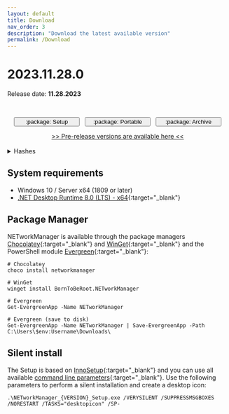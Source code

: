 ```yaml
---
layout: default
title: Download
nav_order: 3
description: "Download the latest available version"
permalink: /Download
---
```


# 2023.11.28.0

Release date: **11.28.2023**

<br />
<div style="text-align: center">  
  <p>
    <a href='https://github.com/BornToBeRoot/NETworkManager/releases/download/2023.11.28.0/NETworkManager_2023.11.28.0_Setup.exe' style="text-decoration: none;" target="_blank">
      <span class="fs-5"><button type="button" name="button" class="btn btn-primary" style="width: 9.375rem;">:package: Setup</button></span>
    </a>
    &nbsp;
    <a href='https://github.com/BornToBeRoot/NETworkManager/releases/download/2023.11.28.0/NETworkManager_2023.11.28.0_Portable.zip' style="text-decoration: none;" target="_blank">
      <span class="fs-5"><button type="button" name="button" class="btn btn-primary" style="width: 9.375rem;">:package: Portable</button></span>
    </a>
    &nbsp;
    <a href='https://github.com/BornToBeRoot/NETworkManager/releases/download/2023.11.28.0/NETworkManager_2023.11.28.0_Archive.zip' style="text-decoration: none;" target="_blank">
      <span class="fs-5"><button type="button" name="button" class="btn btn-primary" style="width: 9.375rem;">:package: Archive</button></span>
    </a>
  </p>  
  <a href='https://github.com/BornToBeRoot/NETworkManager/releases' target="_blank">>> Pre-release versions are available here <<</a>
</div>
<br />
<details>
  <summary>Hashes</summary>
  <table>
    <tr>
      <td style="text-align: center;"><b>File</b></td>
      <td style="text-align: center;"><b>Checksum</b> <code>SHA256</code></td>
    </tr>
    <tr>
      <td>Setup</td>
      <td><code>AD9D6E569BFA61F9657A6C823409E4D4B4B67CA4BD0CC5129CCBB0B673D5DF24</code></td>
    </tr>
    <tr>
      <td>Portable</td>
      <td><code>8D15ECE18013C07D806173E051FFA79406A6B5D6D00D1CD48F403C8BDBF7136F</code></td>
    </tr>
    <tr>
      <td>Archive</td>
      <td><code>39FAC00FBB16D6EFCC3AB571B42AE61C8789E500059F3ED893CE38BFA06CD189</code></td>
    </tr>
  </table>
</details>

## System requirements

- Windows 10 / Server x64 (1809 or later)
- [.NET Desktop Runtime 8.0 (LTS) - x64](https://dotnet.microsoft.com/en-us/download/dotnet/8.0/runtime){:target="\_blank"}

## Package Manager

NETworkManager is available through the package managers [Chocolatey](https://chocolatey.org/packages/NETworkManager){:target="\_blank"} and [WinGet](https://github.com/microsoft/winget-pkgs/tree/master/manifests/b/BornToBeRoot/NETworkManager/){:target="\_blank"} and the PowerShell module [Evergreen](https://github.com/aaronparker/evergreen){:target="\_blank"}:

```
# Chocolatey
choco install networkmanager

# WinGet
winget install BornToBeRoot.NETworkManager

# Evergreen
Get-EvergreenApp -Name NETworkManager

# Evergreen (save to disk)
Get-EvergreenApp -Name NETworkManager | Save-EvergreenApp -Path C:\Users\$env:Username\Downloads\
```

## Silent install

The Setup is based on [InnoSetup](https://jrsoftware.org/isinfo.php){:target="\_blank"} and you can use all available [command line parameters](https://jrsoftware.org/ishelp/index.php?topic=setupcmdline){:target="\_blank"}. Use the following parameters to perform a silent installation and create a desktop icon:

```
.\NETworkManager_{VERSION}_Setup.exe /VERYSILENT /SUPPRESSMSGBOXES /NORESTART /TASKS="desktopicon" /SP-
```
